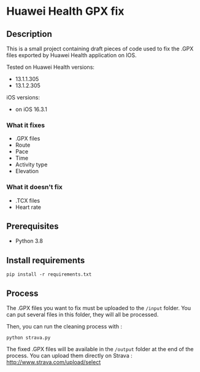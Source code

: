 # Huawei Health GPX fix

## Description

This is a small project containing draft pieces of code used to fix the .GPX files exported by Huawei Health application
on IOS.

Tested on Huawei Health versions:

- 13.1.1.305
- 13.1.2.305

iOS versions:

- on iOS 16.3.1

### What it fixes

- .GPX files
- Route
- Pace
- Time
- Activity type
- Elevation

### What it doesn't fix

- .TCX files
- Heart rate

## Prerequisites

- Python 3.8

## Install requirements

```shell
pip install -r requirements.txt
```

## Process

The .GPX files you want to fix must be uploaded to the `/input` folder. You can put several files in this folder, they
will all be processed.

Then, you can run the cleaning process with :

```shell
python strava.py
```

The fixed .GPX files will be available in the `/output` folder at the end of the process.
You can upload them directly on Strava : http://www.strava.com/upload/select
